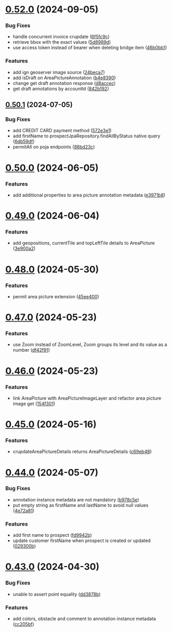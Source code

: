 # [0.52.0](https://github.com/b-partners/bpartners-api/compare/v0.50.1...v0.52.0) (2024-09-05)


### Bug Fixes

* handle concurrent invoice crupdate ([6f5fc9c](https://github.com/b-partners/bpartners-api/commit/6f5fc9c6dc775855fdaa133de90af3bc5c6539c1))
* retrieve bbox with the exact values ([5d8989d](https://github.com/b-partners/bpartners-api/commit/5d8989dcd5117925f152ac34433b3b5b0749006a))
* use access token instead of bearer when deleting bridge item ([46b0bb1](https://github.com/b-partners/bpartners-api/commit/46b0bb16fdefa3c9b04ab86c47028a2c956ebe87))


### Features

* add ign geoserver image source ([24beca7](https://github.com/b-partners/bpartners-api/commit/24beca77ba856949644f82b411324b2b8ef507c9))
* add isDraft on AreaPictureAnnotation ([b4e8390](https://github.com/b-partners/bpartners-api/commit/b4e839085e9871b7abd72111812339cb36c53b38))
* change get draft annotation response ([d8accec](https://github.com/b-partners/bpartners-api/commit/d8accec77fcdb1892c7f213957797ed8843429f4))
* get draft annotations by accountId ([842b192](https://github.com/b-partners/bpartners-api/commit/842b192b5b426d93221dd720cea50bfc5c39f831))



## [0.50.1](https://github.com/b-partners/bpartners-api/compare/v0.50.0...v0.50.1) (2024-07-05)


### Bug Fixes

* add CREDIT CARD payment method ([572e3e1](https://github.com/b-partners/bpartners-api/commit/572e3e1d98db0b66892a72198cdb64f6c2aa11dc))
* add firstName to prospectJpaRepository.findAllByStatus native query ([6db59df](https://github.com/b-partners/bpartners-api/commit/6db59dfada41f9cccc8bd0b609533b428894f699))
* permitAll on poja endpoints ([86bd23c](https://github.com/b-partners/bpartners-api/commit/86bd23c29e99130cf8f97da7c2738d7bf8d8d63c))



# [0.50.0](https://github.com/b-partners/bpartners-api/compare/v0.49.0...v0.50.0) (2024-06-05)


### Features

* add additional properties to area picture annotation metadata ([e3971b8](https://github.com/b-partners/bpartners-api/commit/e3971b87eeb927662bc4817b0c6e66f641673c45))



# [0.49.0](https://github.com/b-partners/bpartners-api/compare/v0.48.0...v0.49.0) (2024-06-04)


### Features

* add geopositions, currentTile and topLeftTile details to AreaPicture ([3e900a2](https://github.com/b-partners/bpartners-api/commit/3e900a27479b7e00eca4b455bba5ed6b687d2bc6))



# [0.48.0](https://github.com/b-partners/bpartners-api/compare/v0.47.0...v0.48.0) (2024-05-30)


### Features

* permit area picture extension ([45ee400](https://github.com/b-partners/bpartners-api/commit/45ee400d194031632cdff4635cd99682b7d07881))



# [0.47.0](https://github.com/b-partners/bpartners-api/compare/v0.46.0...v0.47.0) (2024-05-23)


### Features

* use Zoom instead of ZoomLevel, Zoom groups its level and its value as a number ([df42f91](https://github.com/b-partners/bpartners-api/commit/df42f9147b2c0465871e2add8f12fb052bd9ed3a))



# [0.46.0](https://github.com/b-partners/bpartners-api/compare/v0.45.0...v0.46.0) (2024-05-23)


### Features

* link AreaPicture with AreaPictureImageLayer and refactor area picture image get ([154f301](https://github.com/b-partners/bpartners-api/commit/154f3017ad9e0c2fd8c2d0e90a130754f69348e8))



# [0.45.0](https://github.com/b-partners/bpartners-api/compare/v0.44.0...v0.45.0) (2024-05-16)


### Features

* crupdateAreaPictureDetails returns AreaPictureDetails ([c69eb48](https://github.com/b-partners/bpartners-api/commit/c69eb48b1a302143a5e14c08ab6b1a0ec421eabf))



# [0.44.0](https://github.com/b-partners/bpartners-api/compare/v0.43.0...v0.44.0) (2024-05-07)


### Bug Fixes

* annotation instance metadata are not mandatory ([b978c5e](https://github.com/b-partners/bpartners-api/commit/b978c5e5ecc68a00295f8b5915f249012aa02272))
* put empty string as firstName and lastName to avoid null values ([4e72a81](https://github.com/b-partners/bpartners-api/commit/4e72a8113ef6739893acc88d6d6604b7acf15711))


### Features

* add first name to prospect ([fd9942b](https://github.com/b-partners/bpartners-api/commit/fd9942b3ef34af15dd64c076fbc947016422705a))
* update customer firstName when prospect is created or updated ([029300b](https://github.com/b-partners/bpartners-api/commit/029300b0d482d5cdd24d109918820b5297368ece))



# [0.43.0](https://github.com/b-partners/bpartners-api/compare/v0.42.0...v0.43.0) (2024-04-30)


### Bug Fixes

* unable to assert point equality ([dd3878b](https://github.com/b-partners/bpartners-api/commit/dd3878bc938131dee640e73fa20ef78c93d32b9e))


### Features

* add colors, obstacle and comment to annotation instance metadata ([cc205bf](https://github.com/b-partners/bpartners-api/commit/cc205bf797c139eca133c1598b232f3f54c37961))



